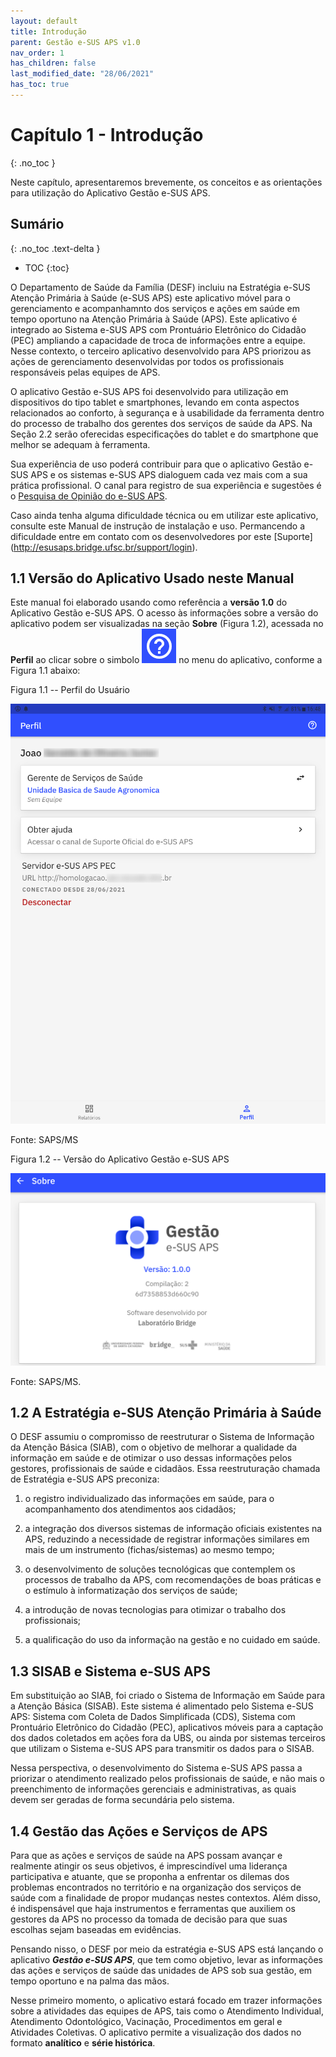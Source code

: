 ```yaml
---
layout: default
title: Introdução
parent: Gestão e-SUS APS v1.0
nav_order: 1
has_children: false
last_modified_date: "28/06/2021"
has_toc: true
---
```


# Capítulo 1 - Introdução
{: .no_toc }

Neste capítulo, apresentaremos brevemente, os conceitos e as orientações para utilização do Aplicativo Gestão e-SUS APS.

## Sumário
{: .no_toc .text-delta }

- TOC
{:toc}

O Departamento de Saúde da Família (DESF) incluiu na Estratégia e-SUS Atenção Primária à Saúde (e-SUS APS) este aplicativo móvel para o gerenciamento e acompanhamnto dos serviços e ações em saúde em tempo oportuno na Atenção Primária à Saúde (APS). Este aplicativo é integrado ao Sistema e-SUS APS com Prontuário Eletrônico do Cidadão (PEC) ampliando a capacidade de troca de informações entre a equipe. Nesse contexto, o terceiro aplicativo desenvolvido para APS priorizou as ações de gerenciamento desenvolvidas por todos os profissionais responsáveis pelas equipes de APS.

O aplicativo Gestão e-SUS APS foi desenvolvido para utilização em dispositivos do tipo tablet e smartphones, levando em conta aspectos relacionados ao conforto, à segurança e à usabilidade da ferramenta dentro do processo de trabalho dos gerentes dos serviços de saúde da APS. Na Seção 2.2 serão oferecidas especificações do tablet e do smartphone que melhor se adequam à ferramenta.

Sua experiência de uso poderá contribuir para que o aplicativo Gestão e-SUS APS e os sistemas e-SUS APS dialoguem cada vez mais com a sua prática profissional. O canal para registro de sua experiência e sugestões é o [Pesquisa de Opinião do e-SUS APS](http://dabsistemas.saude.gov.br/sistemas/pesquisaesusab/).

Caso ainda tenha alguma dificuldade técnica ou em utilizar este aplicativo, consulte este Manual de instrução de instalação e uso. Permancendo a dificuldade entre em contato com os desenvolvedores por este [Suporte] (http://esusaps.bridge.ufsc.br/support/login).

## 1.1 Versão do Aplicativo Usado neste Manual

Este manual foi elaborado usando como referência a **versão 1.0** do Aplicativo Gestão e-SUS APS. O acesso às informações sobre a versão do aplicativo podem ser visualizadas na seção **Sobre** (Figura 1.2), acessada no **Perfil** ao clicar sobre o simbolo ![](media/image3.png) no menu do aplicativo, conforme a Figura 1.1 abaixo:

Figura 1.1 -- Perfil do Usuário

 ![](media/image2.png)

 Fonte: SAPS/MS  

Figura 1.2 -- Versão do Aplicativo Gestão e-SUS APS

![](media/image1.png)

Fonte: SAPS/MS.

## 1.2 A Estratégia e-SUS Atenção Primária à Saúde

O DESF assumiu o compromisso de reestruturar o Sistema de Informação da Atenção Básica (SIAB), com o objetivo de melhorar a qualidade da informação em saúde e de otimizar o uso dessas informações pelos gestores, profissionais de saúde e cidadãos. Essa reestruturação chamada de Estratégia e-SUS APS preconiza:

1.  o registro individualizado das informações em saúde, para o acompanhamento dos atendimentos aos cidadãos;

2.  a integração dos diversos sistemas de informação oficiais existentes na APS, reduzindo a necessidade de registrar informações similares em mais de um instrumento (fichas/sistemas) ao mesmo tempo;

3.  o desenvolvimento de soluções tecnológicas que contemplem os processos de trabalho da APS, com recomendações de boas práticas e o estímulo à informatização dos serviços de saúde;

4.  a introdução de novas tecnologias para otimizar o trabalho dos profissionais;

5.  a qualificação do uso da informação na gestão e no cuidado em saúde.

## 1.3 SISAB e Sistema e-SUS APS

Em substituição ao SIAB, foi criado o Sistema de Informação em Saúde para a Atenção Básica (SISAB). Este sistema é alimentado pelo Sistema e-SUS APS: Sistema com Coleta de Dados Simplificada (CDS), Sistema com Prontuário Eletrônico do Cidadão (PEC), aplicativos móveis para a captação dos dados coletados em ações fora da UBS, ou ainda por sistemas terceiros que utilizam o Sistema e-SUS APS para transmitir os dados para o SISAB.

Nessa perspectiva, o desenvolvimento do Sistema e-SUS APS passa a priorizar o atendimento realizado pelos profissionais de saúde, e não mais o preenchimento de informações gerenciais e administrativas, as quais devem ser geradas de forma secundária pelo sistema.

## 1.4 Gestão das Ações e Serviços de APS

Para que as ações e serviços de saúde na APS possam avançar e realmente atingir os seus objetivos, é imprescindível uma liderança participativa e atuante, que se proponha a enfrentar os dilemas dos problemas encontrados no território e na organização dos serviços de saúde com a finalidade de propor mudanças nestes contextos. Além disso, é indispensável que haja instrumentos e ferramentas que auxiliem os gestores da APS no processo da tomada de decisão para que suas escolhas sejam baseadas em evidências. 

Pensando nisso, o DESF por meio da estratégia e-SUS APS está lançando o aplicativo ***Gestão e-SUS APS***, que tem como objetivo, levar as informações das ações e serviços de saúde das unidades de APS sob sua gestão, em tempo oportuno e na palma das mãos. 

Nesse primeiro momento, o aplicativo estará focado em trazer informações sobre a atividades das equipes de APS, tais como o Atendimento Individual, Atendimento Odontológico, Vacinação, Procedimentos em geral e Atividades Coletivas. O aplicativo permite a visualização dos dados no formato **analítico** e **série histórica**. 
